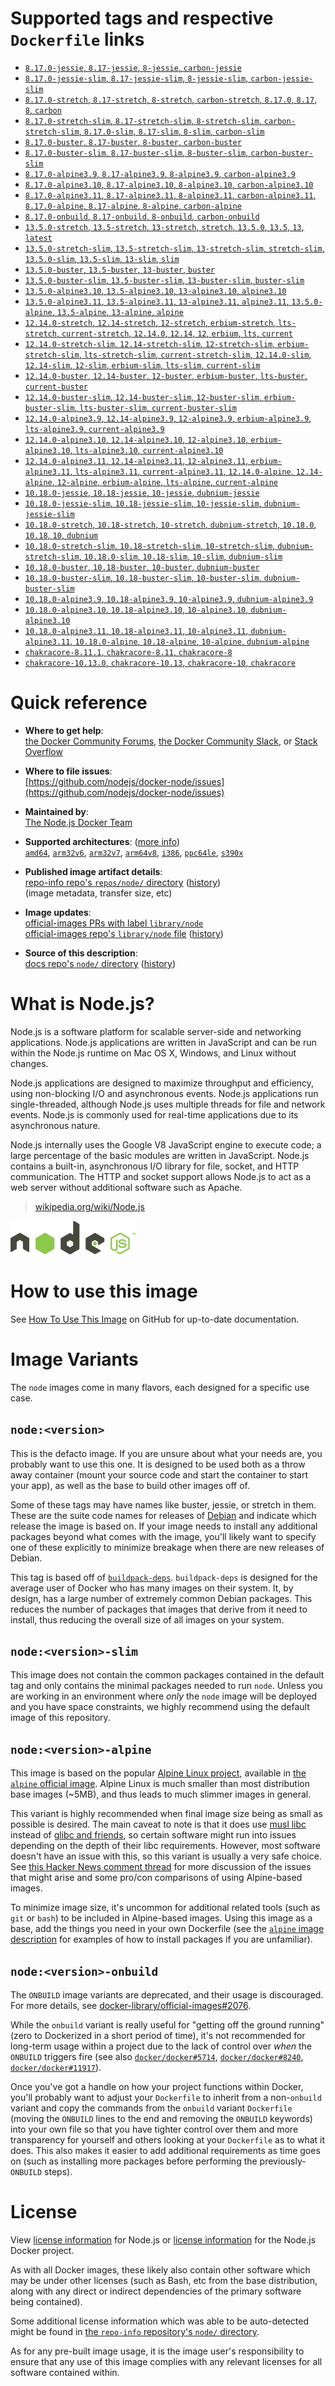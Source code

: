 <!--

********************************************************************************

WARNING:

    DO NOT EDIT "node/README.md"

    IT IS AUTO-GENERATED

    (from the other files in "node/" combined with a set of templates)

********************************************************************************

-->

# Supported tags and respective `Dockerfile` links

-	[`8.17.0-jessie`, `8.17-jessie`, `8-jessie`, `carbon-jessie`](https://github.com/nodejs/docker-node/blob/3c10e908934690b6af4f8f83b7e5e1da49926b34/8/jessie/Dockerfile)
-	[`8.17.0-jessie-slim`, `8.17-jessie-slim`, `8-jessie-slim`, `carbon-jessie-slim`](https://github.com/nodejs/docker-node/blob/3c10e908934690b6af4f8f83b7e5e1da49926b34/8/jessie-slim/Dockerfile)
-	[`8.17.0-stretch`, `8.17-stretch`, `8-stretch`, `carbon-stretch`, `8.17.0`, `8.17`, `8`, `carbon`](https://github.com/nodejs/docker-node/blob/3c10e908934690b6af4f8f83b7e5e1da49926b34/8/stretch/Dockerfile)
-	[`8.17.0-stretch-slim`, `8.17-stretch-slim`, `8-stretch-slim`, `carbon-stretch-slim`, `8.17.0-slim`, `8.17-slim`, `8-slim`, `carbon-slim`](https://github.com/nodejs/docker-node/blob/3c10e908934690b6af4f8f83b7e5e1da49926b34/8/stretch-slim/Dockerfile)
-	[`8.17.0-buster`, `8.17-buster`, `8-buster`, `carbon-buster`](https://github.com/nodejs/docker-node/blob/3c10e908934690b6af4f8f83b7e5e1da49926b34/8/buster/Dockerfile)
-	[`8.17.0-buster-slim`, `8.17-buster-slim`, `8-buster-slim`, `carbon-buster-slim`](https://github.com/nodejs/docker-node/blob/3c10e908934690b6af4f8f83b7e5e1da49926b34/8/buster-slim/Dockerfile)
-	[`8.17.0-alpine3.9`, `8.17-alpine3.9`, `8-alpine3.9`, `carbon-alpine3.9`](https://github.com/nodejs/docker-node/blob/3c10e908934690b6af4f8f83b7e5e1da49926b34/8/alpine3.9/Dockerfile)
-	[`8.17.0-alpine3.10`, `8.17-alpine3.10`, `8-alpine3.10`, `carbon-alpine3.10`](https://github.com/nodejs/docker-node/blob/3c10e908934690b6af4f8f83b7e5e1da49926b34/8/alpine3.10/Dockerfile)
-	[`8.17.0-alpine3.11`, `8.17-alpine3.11`, `8-alpine3.11`, `carbon-alpine3.11`, `8.17.0-alpine`, `8.17-alpine`, `8-alpine`, `carbon-alpine`](https://github.com/nodejs/docker-node/blob/ab3d54cef9f236ed9792aa4b786215db9ee7c1b6/8/alpine3.11/Dockerfile)
-	[`8.17.0-onbuild`, `8.17-onbuild`, `8-onbuild`, `carbon-onbuild`](https://github.com/nodejs/docker-node/blob/3c10e908934690b6af4f8f83b7e5e1da49926b34/8/onbuild/Dockerfile)
-	[`13.5.0-stretch`, `13.5-stretch`, `13-stretch`, `stretch`, `13.5.0`, `13.5`, `13`, `latest`](https://github.com/nodejs/docker-node/blob/31bd89bbd77709b5dae93c31dbd74bf32b7c4867/13/stretch/Dockerfile)
-	[`13.5.0-stretch-slim`, `13.5-stretch-slim`, `13-stretch-slim`, `stretch-slim`, `13.5.0-slim`, `13.5-slim`, `13-slim`, `slim`](https://github.com/nodejs/docker-node/blob/31bd89bbd77709b5dae93c31dbd74bf32b7c4867/13/stretch-slim/Dockerfile)
-	[`13.5.0-buster`, `13.5-buster`, `13-buster`, `buster`](https://github.com/nodejs/docker-node/blob/31bd89bbd77709b5dae93c31dbd74bf32b7c4867/13/buster/Dockerfile)
-	[`13.5.0-buster-slim`, `13.5-buster-slim`, `13-buster-slim`, `buster-slim`](https://github.com/nodejs/docker-node/blob/31bd89bbd77709b5dae93c31dbd74bf32b7c4867/13/buster-slim/Dockerfile)
-	[`13.5.0-alpine3.10`, `13.5-alpine3.10`, `13-alpine3.10`, `alpine3.10`](https://github.com/nodejs/docker-node/blob/31bd89bbd77709b5dae93c31dbd74bf32b7c4867/13/alpine3.10/Dockerfile)
-	[`13.5.0-alpine3.11`, `13.5-alpine3.11`, `13-alpine3.11`, `alpine3.11`, `13.5.0-alpine`, `13.5-alpine`, `13-alpine`, `alpine`](https://github.com/nodejs/docker-node/blob/ab3d54cef9f236ed9792aa4b786215db9ee7c1b6/13/alpine3.11/Dockerfile)
-	[`12.14.0-stretch`, `12.14-stretch`, `12-stretch`, `erbium-stretch`, `lts-stretch`, `current-stretch`, `12.14.0`, `12.14`, `12`, `erbium`, `lts`, `current`](https://github.com/nodejs/docker-node/blob/3c10e908934690b6af4f8f83b7e5e1da49926b34/12/stretch/Dockerfile)
-	[`12.14.0-stretch-slim`, `12.14-stretch-slim`, `12-stretch-slim`, `erbium-stretch-slim`, `lts-stretch-slim`, `current-stretch-slim`, `12.14.0-slim`, `12.14-slim`, `12-slim`, `erbium-slim`, `lts-slim`, `current-slim`](https://github.com/nodejs/docker-node/blob/3c10e908934690b6af4f8f83b7e5e1da49926b34/12/stretch-slim/Dockerfile)
-	[`12.14.0-buster`, `12.14-buster`, `12-buster`, `erbium-buster`, `lts-buster`, `current-buster`](https://github.com/nodejs/docker-node/blob/3c10e908934690b6af4f8f83b7e5e1da49926b34/12/buster/Dockerfile)
-	[`12.14.0-buster-slim`, `12.14-buster-slim`, `12-buster-slim`, `erbium-buster-slim`, `lts-buster-slim`, `current-buster-slim`](https://github.com/nodejs/docker-node/blob/3c10e908934690b6af4f8f83b7e5e1da49926b34/12/buster-slim/Dockerfile)
-	[`12.14.0-alpine3.9`, `12.14-alpine3.9`, `12-alpine3.9`, `erbium-alpine3.9`, `lts-alpine3.9`, `current-alpine3.9`](https://github.com/nodejs/docker-node/blob/3c10e908934690b6af4f8f83b7e5e1da49926b34/12/alpine3.9/Dockerfile)
-	[`12.14.0-alpine3.10`, `12.14-alpine3.10`, `12-alpine3.10`, `erbium-alpine3.10`, `lts-alpine3.10`, `current-alpine3.10`](https://github.com/nodejs/docker-node/blob/3c10e908934690b6af4f8f83b7e5e1da49926b34/12/alpine3.10/Dockerfile)
-	[`12.14.0-alpine3.11`, `12.14-alpine3.11`, `12-alpine3.11`, `erbium-alpine3.11`, `lts-alpine3.11`, `current-alpine3.11`, `12.14.0-alpine`, `12.14-alpine`, `12-alpine`, `erbium-alpine`, `lts-alpine`, `current-alpine`](https://github.com/nodejs/docker-node/blob/ab3d54cef9f236ed9792aa4b786215db9ee7c1b6/12/alpine3.11/Dockerfile)
-	[`10.18.0-jessie`, `10.18-jessie`, `10-jessie`, `dubnium-jessie`](https://github.com/nodejs/docker-node/blob/3c10e908934690b6af4f8f83b7e5e1da49926b34/10/jessie/Dockerfile)
-	[`10.18.0-jessie-slim`, `10.18-jessie-slim`, `10-jessie-slim`, `dubnium-jessie-slim`](https://github.com/nodejs/docker-node/blob/3c10e908934690b6af4f8f83b7e5e1da49926b34/10/jessie-slim/Dockerfile)
-	[`10.18.0-stretch`, `10.18-stretch`, `10-stretch`, `dubnium-stretch`, `10.18.0`, `10.18`, `10`, `dubnium`](https://github.com/nodejs/docker-node/blob/3c10e908934690b6af4f8f83b7e5e1da49926b34/10/stretch/Dockerfile)
-	[`10.18.0-stretch-slim`, `10.18-stretch-slim`, `10-stretch-slim`, `dubnium-stretch-slim`, `10.18.0-slim`, `10.18-slim`, `10-slim`, `dubnium-slim`](https://github.com/nodejs/docker-node/blob/3c10e908934690b6af4f8f83b7e5e1da49926b34/10/stretch-slim/Dockerfile)
-	[`10.18.0-buster`, `10.18-buster`, `10-buster`, `dubnium-buster`](https://github.com/nodejs/docker-node/blob/3c10e908934690b6af4f8f83b7e5e1da49926b34/10/buster/Dockerfile)
-	[`10.18.0-buster-slim`, `10.18-buster-slim`, `10-buster-slim`, `dubnium-buster-slim`](https://github.com/nodejs/docker-node/blob/3c10e908934690b6af4f8f83b7e5e1da49926b34/10/buster-slim/Dockerfile)
-	[`10.18.0-alpine3.9`, `10.18-alpine3.9`, `10-alpine3.9`, `dubnium-alpine3.9`](https://github.com/nodejs/docker-node/blob/3c10e908934690b6af4f8f83b7e5e1da49926b34/10/alpine3.9/Dockerfile)
-	[`10.18.0-alpine3.10`, `10.18-alpine3.10`, `10-alpine3.10`, `dubnium-alpine3.10`](https://github.com/nodejs/docker-node/blob/3c10e908934690b6af4f8f83b7e5e1da49926b34/10/alpine3.10/Dockerfile)
-	[`10.18.0-alpine3.11`, `10.18-alpine3.11`, `10-alpine3.11`, `dubnium-alpine3.11`, `10.18.0-alpine`, `10.18-alpine`, `10-alpine`, `dubnium-alpine`](https://github.com/nodejs/docker-node/blob/ab3d54cef9f236ed9792aa4b786215db9ee7c1b6/10/alpine3.11/Dockerfile)
-	[`chakracore-8.11.1`, `chakracore-8.11`, `chakracore-8`](https://github.com/nodejs/docker-node/blob/3c10e908934690b6af4f8f83b7e5e1da49926b34/chakracore/8/Dockerfile)
-	[`chakracore-10.13.0`, `chakracore-10.13`, `chakracore-10`, `chakracore`](https://github.com/nodejs/docker-node/blob/3c10e908934690b6af4f8f83b7e5e1da49926b34/chakracore/10/Dockerfile)

# Quick reference

-	**Where to get help**:  
	[the Docker Community Forums](https://forums.docker.com/), [the Docker Community Slack](http://dockr.ly/slack), or [Stack Overflow](https://stackoverflow.com/search?tab=newest&q=docker)

-	**Where to file issues**:  
	[https://github.com/nodejs/docker-node/issues](https://github.com/nodejs/docker-node/issues)

-	**Maintained by**:  
	[The Node.js Docker Team](https://github.com/nodejs/docker-node)

-	**Supported architectures**: ([more info](https://github.com/docker-library/official-images#architectures-other-than-amd64))  
	[`amd64`](https://hub.docker.com/r/amd64/node/), [`arm32v6`](https://hub.docker.com/r/arm32v6/node/), [`arm32v7`](https://hub.docker.com/r/arm32v7/node/), [`arm64v8`](https://hub.docker.com/r/arm64v8/node/), [`i386`](https://hub.docker.com/r/i386/node/), [`ppc64le`](https://hub.docker.com/r/ppc64le/node/), [`s390x`](https://hub.docker.com/r/s390x/node/)

-	**Published image artifact details**:  
	[repo-info repo's `repos/node/` directory](https://github.com/docker-library/repo-info/blob/master/repos/node) ([history](https://github.com/docker-library/repo-info/commits/master/repos/node))  
	(image metadata, transfer size, etc)

-	**Image updates**:  
	[official-images PRs with label `library/node`](https://github.com/docker-library/official-images/pulls?q=label%3Alibrary%2Fnode)  
	[official-images repo's `library/node` file](https://github.com/docker-library/official-images/blob/master/library/node) ([history](https://github.com/docker-library/official-images/commits/master/library/node))

-	**Source of this description**:  
	[docs repo's `node/` directory](https://github.com/docker-library/docs/tree/master/node) ([history](https://github.com/docker-library/docs/commits/master/node))

# What is Node.js?

Node.js is a software platform for scalable server-side and networking applications. Node.js applications are written in JavaScript and can be run within the Node.js runtime on Mac OS X, Windows, and Linux without changes.

Node.js applications are designed to maximize throughput and efficiency, using non-blocking I/O and asynchronous events. Node.js applications run single-threaded, although Node.js uses multiple threads for file and network events. Node.js is commonly used for real-time applications due to its asynchronous nature.

Node.js internally uses the Google V8 JavaScript engine to execute code; a large percentage of the basic modules are written in JavaScript. Node.js contains a built-in, asynchronous I/O library for file, socket, and HTTP communication. The HTTP and socket support allows Node.js to act as a web server without additional software such as Apache.

> [wikipedia.org/wiki/Node.js](https://en.wikipedia.org/wiki/Node.js)

![logo](https://raw.githubusercontent.com/docker-library/docs/01c12653951b2fe592c1f93a13b4e289ada0e3a1/node/logo.png)

# How to use this image

See [How To Use This Image](https://github.com/nodejs/docker-node/blob/master/README.md#how-to-use-this-image) on GitHub for up-to-date documentation.

# Image Variants

The `node` images come in many flavors, each designed for a specific use case.

## `node:<version>`

This is the defacto image. If you are unsure about what your needs are, you probably want to use this one. It is designed to be used both as a throw away container (mount your source code and start the container to start your app), as well as the base to build other images off of.

Some of these tags may have names like buster, jessie, or stretch in them. These are the suite code names for releases of [Debian](https://wiki.debian.org/DebianReleases) and indicate which release the image is based on. If your image needs to install any additional packages beyond what comes with the image, you'll likely want to specify one of these explicitly to minimize breakage when there are new releases of Debian.

This tag is based off of [`buildpack-deps`](https://hub.docker.com/_/buildpack-deps/). `buildpack-deps` is designed for the average user of Docker who has many images on their system. It, by design, has a large number of extremely common Debian packages. This reduces the number of packages that images that derive from it need to install, thus reducing the overall size of all images on your system.

## `node:<version>-slim`

This image does not contain the common packages contained in the default tag and only contains the minimal packages needed to run `node`. Unless you are working in an environment where *only* the `node` image will be deployed and you have space constraints, we highly recommend using the default image of this repository.

## `node:<version>-alpine`

This image is based on the popular [Alpine Linux project](http://alpinelinux.org), available in [the `alpine` official image](https://hub.docker.com/_/alpine). Alpine Linux is much smaller than most distribution base images (~5MB), and thus leads to much slimmer images in general.

This variant is highly recommended when final image size being as small as possible is desired. The main caveat to note is that it does use [musl libc](http://www.musl-libc.org) instead of [glibc and friends](http://www.etalabs.net/compare_libcs.html), so certain software might run into issues depending on the depth of their libc requirements. However, most software doesn't have an issue with this, so this variant is usually a very safe choice. See [this Hacker News comment thread](https://news.ycombinator.com/item?id=10782897) for more discussion of the issues that might arise and some pro/con comparisons of using Alpine-based images.

To minimize image size, it's uncommon for additional related tools (such as `git` or `bash`) to be included in Alpine-based images. Using this image as a base, add the things you need in your own Dockerfile (see the [`alpine` image description](https://hub.docker.com/_/alpine/) for examples of how to install packages if you are unfamiliar).

## `node:<version>-onbuild`

The `ONBUILD` image variants are deprecated, and their usage is discouraged. For more details, see [docker-library/official-images#2076](https://github.com/docker-library/official-images/issues/2076).

While the `onbuild` variant is really useful for "getting off the ground running" (zero to Dockerized in a short period of time), it's not recommended for long-term usage within a project due to the lack of control over *when* the `ONBUILD` triggers fire (see also [`docker/docker#5714`](https://github.com/docker/docker/issues/5714), [`docker/docker#8240`](https://github.com/docker/docker/issues/8240), [`docker/docker#11917`](https://github.com/docker/docker/issues/11917)).

Once you've got a handle on how your project functions within Docker, you'll probably want to adjust your `Dockerfile` to inherit from a non-`onbuild` variant and copy the commands from the `onbuild` variant `Dockerfile` (moving the `ONBUILD` lines to the end and removing the `ONBUILD` keywords) into your own file so that you have tighter control over them and more transparency for yourself and others looking at your `Dockerfile` as to what it does. This also makes it easier to add additional requirements as time goes on (such as installing more packages before performing the previously-`ONBUILD` steps).

# License

View [license information](https://github.com/nodejs/node/blob/master/LICENSE) for Node.js or [license information](https://github.com/nodejs/docker-node/blob/master/LICENSE) for the Node.js Docker project.

As with all Docker images, these likely also contain other software which may be under other licenses (such as Bash, etc from the base distribution, along with any direct or indirect dependencies of the primary software being contained).

Some additional license information which was able to be auto-detected might be found in [the `repo-info` repository's `node/` directory](https://github.com/docker-library/repo-info/tree/master/repos/node).

As for any pre-built image usage, it is the image user's responsibility to ensure that any use of this image complies with any relevant licenses for all software contained within.
